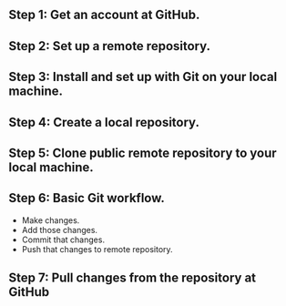## Step 1: Get an account at GitHub.
## Step 2: Set up a remote repository.
## Step 3: Install and set up with Git on your local machine.
## Step 4: Create a local repository.
## Step 5: Clone public remote repository to your local machine.
## Step 6: Basic Git workflow.
- Make changes.
- Add those changes.
- Commit that changes.
- Push that changes to remote repository.
## Step 7: Pull changes from the repository at GitHub

